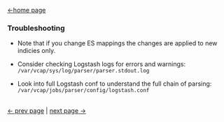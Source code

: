 [<-home page](../README.md)

### Troubleshooting

* Note that if you change ES mappings the changes are applied to new indicies only.

* Consider checking Logstash logs for errors and warnings: `/var/vcap/sys/log/parser/parser.stdout.log`

* Look into full Logstash conf to understand the full chain of parsing: `/var/vcap/jobs/parser/config/logstash.conf`

</br>[<- prev page](customization.md) | [next page ->](versions.md)
